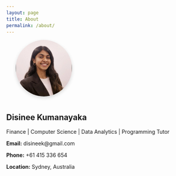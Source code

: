 ```yaml
---
layout: page
title: About
permalink: /about/
---
```



<!-- Sidebar -->
<aside class="w-72 bg-gray-800 p-6 flex flex-col justify-between">
  <div style="max-width: 200px; text-align: center; margin-right: auto;">
  <!-- Rounded profile image -->
  <img src="/assets/images/about/1720595057457.jpeg" 
       alt="Disinee" 
       style="width: 150px; height: 150px; border-radius: 50%; object-fit: cover; box-shadow: 0 4px 10px rgba(0,0,0,0.15); margin-bottom: 10px;" />

</div>
        
  <h2 class="text-center text-xl font-bold">Disinee Kumanayaka</h2>
    <p class="text-center text-sm text-gray-400">Finance   |    Computer Science   | Data Analytics    |     Programming Tutor</p>

  <div class="mt-6 space-y-2 text-sm text-gray-300">
      <p><strong>Email:</strong> disineek@gmail.com</p>
      <p><strong>Phone:</strong> +61 415 336 654</p>
      <p><strong>Location:</strong> Sydney, Australia</p>
  </div>
  </div>

  <!-- Social Icons -->
  <div class="flex gap-4 justify-center mt-6">
    <a href="#" class="text-xl hover:text-yellow-400"><i class="fab fa-github"></i></a>
    <a href="#" class="text-xl hover:text-blue-500"><i class="fab fa-linkedin"></i></a>
  </div>
</aside>